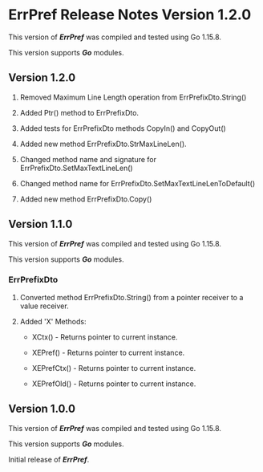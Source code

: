 # ErrPref Release Notes Version 1.2.0

This version of ***ErrPref*** was compiled and tested using Go 1.15.8.

This version supports ***Go*** modules.

## Version 1.2.0

1. Removed Maximum Line Length operation from ErrPrefixDto.String()

2. Added Ptr() method to ErrPrefixDto.

3. Added tests for ErrPrefixDto methods CopyIn() and CopyOut()

4. Added new method ErrPrefixDto.StrMaxLineLen().

5. Changed method name and signature for ErrPrefixDto.SetMaxTextLineLen()

6. Changed method name for ErrPrefixDto.SetMaxTextLineLenToDefault()

7. Added new method ErrPrefixDto.Copy()

## Version 1.1.0

This version of ***ErrPref*** was compiled and tested using Go 1.15.8.

This version supports ***Go*** modules.

### ErrPrefixDto

1. Converted method ErrPrefixDto.String() from a pointer receiver to a value receiver.

2. Added 'X' Methods:
   - XCtx() - Returns pointer to current instance.

   - XEPref() - Returns pointer to current instance.

   - XEPrefCtx() - Returns pointer to current instance.

   - XEPrefOld() - Returns pointer to current instance.

     



## Version 1.0.0 

This version of ***ErrPref*** was compiled and tested using Go 1.15.8.

This version supports ***Go*** modules.

Initial release of ***ErrPref***.
